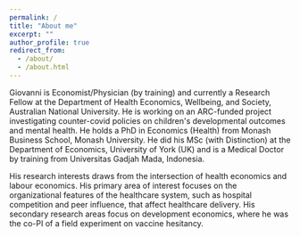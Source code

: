 ```yaml
---
permalink: /
title: "About me"
excerpt: ""
author_profile: true
redirect_from: 
  - /about/
  - /about.html
---
```


Giovanni is Economist/Physician (by training) and currently a Research Fellow at the Department of Health Economics, Wellbeing, and Society, Australian National University. He is working on an ARC-funded project investigating counter-covid policies on children's developmental outcomes and mental health. He holds a PhD in Economics (Health) from Monash Business School, Monash University. He did his MSc (with Distinction) at the Department of Economics, University of York (UK) and is a Medical Doctor by training from Universitas Gadjah Mada, Indonesia.

His research interests draws from the intersection of health economics and labour economics. His primary area of interest focuses on the organizational features of the healthcare system, such as hospital competition and peer influence, that affect healthcare delivery. His secondary research areas focus on development economics, where he was the co-PI of a field experiment on vaccine hesitancy.
